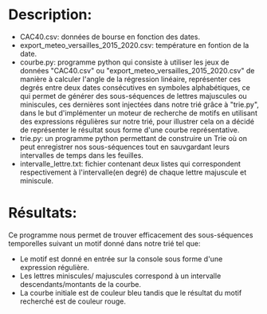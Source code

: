 # Description:
- CAC40.csv: données de bourse en fonction des dates.
- export_meteo_versailles_2015_2020.csv: température en fontion de la date.
- courbe.py: programme python qui consiste à utiliser les jeux de données "CAC40.csv" ou "export_meteo_versailles_2015_2020.csv" de manière à calculer l'angle de la régression linéaire, représenter ces degrés entre deux dates consécutives en symboles alphabétiques, ce qui permet de générer des sous-séquences de lettres majuscules ou miniscules, ces dernières sont injectées dans notre trié grâce à "trie.py", dans le but d'implémenter un moteur de recherche de motifs en utilisant des expressions régulières sur notre trié, pour illustrer cela on a décidé de représenter le résultat sous forme d'une courbe représentative.
- trie.py: un programme python permettant de construire un Trie où on peut enregistrer nos sous-séquences tout en sauvgardant leurs intervalles de temps dans les feuilles.
- intervalle_lettre.txt: fichier contenant deux listes qui correspondent respectivement à l'intervalle(en degré) de chaque lettre majuscule et miniscule.

# Résultats:
Ce programme nous permet de trouver efficacement des sous-séquences temporelles suivant un motif donné dans notre trié tel que:
- Le motif est donné en entrée sur la console sous forme d'une expression régulière.
- Les lettres miniscules/ majuscules correspond à un intervalle descendants/montants de la courbe.
- La courbe initiale est de couleur bleu tandis que le résultat du motif recherché est de couleur rouge.
